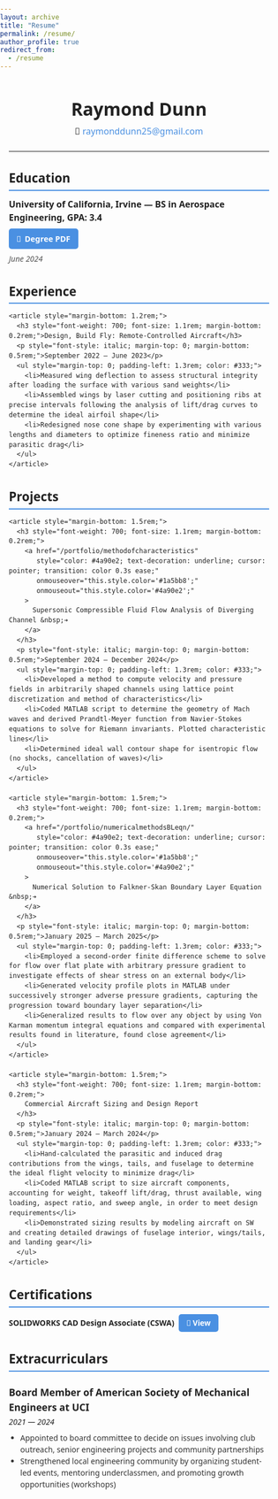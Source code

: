 ```yaml
---
layout: archive
title: "Resume"
permalink: /resume/
author_profile: true
redirect_from:
  - /resume
---
```


<style>
  /* Remove default body margin so no gap around edges */
  body {
    margin: 0;
    padding: 0;
  }
</style>

<section style="
  font-family: 'Segoe UI', Tahoma, Geneva, Verdana, sans-serif;
  max-width: 700px;
  margin-left: 0;
  margin-right: 0;
  padding-left: 16px;  /* small padding so text not flush to edge */
  padding-right: 16px; /* optional for right side */
  color: #222;
  line-height: 1.5;
">

  <header style="margin-bottom: 1.5rem;">
    <h1 style="margin-bottom: 0.25rem; font-weight: 700; font-size: 2rem;">Raymond Dunn</h1>
    <p style="font-size: 1rem; margin: 0;">
      📧 <a href="mailto:raymonddunn25@gmail.com" style="color: #4a90e2; text-decoration: none;">raymonddunn25@gmail.com</a>
    </p>
    <hr style="margin: 1.5rem 0; border-color: #ccc;">
  </header>

  <section style="margin-bottom: 2rem;">
    <h2 style="font-size: 1.4rem; font-weight: 600; margin-bottom: 0.75rem; border-bottom: 2px solid #4a90e2; padding-bottom: 0.25rem;">Education</h2>
    <div style="display: flex; align-items: center; justify-content: space-between; flex-wrap: wrap;">
      <span style="font-weight: 600; font-size: 1rem; margin-bottom: 0.5rem;">
        University of California, Irvine — BS in Aerospace Engineering, GPA: 3.4
      </span>
      <a href="/files/AerospaceBS.pdf"
         style="
           background-color: #4a90e2;
           color: white;
           padding: 8px 14px;
           border-radius: 5px;
           font-weight: 600;
           font-size: 0.9rem;
           text-decoration: none;
           white-space: nowrap;
           display: inline-flex;
           align-items: center;
           gap: 6px;
         ">
        📄 <span>Degree PDF</span>
      </a>
    </div>
    <p style="margin-top: 0.4rem; font-style: italic; color: #555;">June 2024</p>
  </section>

  <section style="margin-bottom: 2rem;">
    <h2 style="font-size: 1.4rem; font-weight: 600; margin-bottom: 0.75rem; border-bottom: 2px solid #4a90e2; padding-bottom: 0.25rem;">Experience</h2>

    <article style="margin-bottom: 1.2rem;">
      <h3 style="font-weight: 700; font-size: 1.1rem; margin-bottom: 0.2rem;">Design, Build Fly: Remote-Controlled Aircraft</h3>
      <p style="font-style: italic; margin-top: 0; margin-bottom: 0.5rem;">September 2022 — June 2023</p>
      <ul style="margin-top: 0; padding-left: 1.3rem; color: #333;">
        <li>Measured wing deflection to assess structural integrity after loading the surface with various sand weights</li>
        <li>Assembled wings by laser cutting and positioning ribs at precise intervals following the analysis of lift/drag curves to determine the ideal airfoil shape</li>
        <li>Redesigned nose cone shape by experimenting with various lengths and diameters to optimize fineness ratio and minimize parasitic drag</li>
      </ul>
    </article>
  </section>

  <section style="margin-bottom: 2rem;">
    <h2 style="font-size: 1.4rem; font-weight: 600; margin-bottom: 0.75rem; border-bottom: 2px solid #4a90e2; padding-bottom: 0.25rem;">Projects</h2>

    <article style="margin-bottom: 1.5rem;">
      <h3 style="font-weight: 700; font-size: 1.1rem; margin-bottom: 0.2rem;">
        <a href="/portfolio/methodofcharacteristics"
           style="color: #4a90e2; text-decoration: underline; cursor: pointer; transition: color 0.3s ease;"
           onmouseover="this.style.color='#1a5bb8';"
           onmouseout="this.style.color='#4a90e2';"
        >
          Supersonic Compressible Fluid Flow Analysis of Diverging Channel &nbsp;➔
        </a>
      </h3>
      <p style="font-style: italic; margin-top: 0; margin-bottom: 0.5rem;">September 2024 — December 2024</p>
      <ul style="margin-top: 0; padding-left: 1.3rem; color: #333;">
        <li>Developed a method to compute velocity and pressure fields in arbitrarily shaped channels using lattice point discretization and method of characteristics</li>
        <li>Coded MATLAB script to determine the geometry of Mach waves and derived Prandtl-Meyer function from Navier-Stokes equations to solve for Riemann invariants. Plotted characteristic lines</li>
        <li>Determined ideal wall contour shape for isentropic flow (no shocks, cancellation of waves)</li>
      </ul>
    </article>

    <article style="margin-bottom: 1.5rem;">
      <h3 style="font-weight: 700; font-size: 1.1rem; margin-bottom: 0.2rem;">
        <a href="/portfolio/numericalmethodsBLeqn/"
           style="color: #4a90e2; text-decoration: underline; cursor: pointer; transition: color 0.3s ease;"
           onmouseover="this.style.color='#1a5bb8';"
           onmouseout="this.style.color='#4a90e2';"
        >
          Numerical Solution to Falkner-Skan Boundary Layer Equation &nbsp;➔
        </a>
      </h3>
      <p style="font-style: italic; margin-top: 0; margin-bottom: 0.5rem;">January 2025 — March 2025</p>
      <ul style="margin-top: 0; padding-left: 1.3rem; color: #333;">
        <li>Employed a second-order finite difference scheme to solve for flow over flat plate with arbitrary pressure gradient to investigate effects of shear stress on an external body</li>
        <li>Generated velocity profile plots in MATLAB under successively stronger adverse pressure gradients, capturing the progression toward boundary layer separation</li>
        <li>Generalized results to flow over any object by using Von Karman momentum integral equations and compared with experimental results found in literature, found close agreement</li>
      </ul>
    </article>

    <article style="margin-bottom: 1.5rem;">
      <h3 style="font-weight: 700; font-size: 1.1rem; margin-bottom: 0.2rem;">
        Commercial Aircraft Sizing and Design Report
      </h3>
      <p style="font-style: italic; margin-top: 0; margin-bottom: 0.5rem;">January 2024 — March 2024</p>
      <ul style="margin-top: 0; padding-left: 1.3rem; color: #333;">
        <li>Hand-calculated the parasitic and induced drag contributions from the wings, tails, and fuselage to determine the ideal flight velocity to minimize drag</li>
        <li>Coded MATLAB script to size aircraft components, accounting for weight, takeoff lift/drag, thrust available, wing loading, aspect ratio, and sweep angle, in order to meet design requirements</li>
        <li>Demonstrated sizing results by modeling aircraft on SW and creating detailed drawings of fuselage interior, wings/tails, and landing gear</li>
      </ul>
    </article>
  </section>

  <section style="margin-bottom: 2rem;">
    <h2 style="font-size: 1.4rem; font-weight: 600; margin-bottom: 0.75rem; border-bottom: 2px solid #4a90e2; padding-bottom: 0.25rem;">Certifications</h2>
    <div style="display: flex; align-items: center; flex-wrap: wrap; gap: 8px;">
      <span style="font-weight: 600;">SOLIDWORKS CAD Design Associate (CSWA)</span>
      <a href="/files/CSWA_Certification.pdf"
         style="
           background-color: #4a90e2;
           color: white;
           padding: 6px 14px;
           border-radius: 5px;
           font-weight: 700;
           font-size: 0.85rem;
           text-decoration: none;
           white-space: nowrap;
           display: inline-flex;
           align-items: center;
           gap: 6px;
         ">
        📄 View
      </a>
    </div>
  </section>

  <section>
    <h2 style="font-size: 1.4rem; font-weight: 600; margin-bottom: 0.75rem; border-bottom: 2px solid #4a90e2; padding-bottom: 0.25rem;">Extracurriculars</h2>
    <article>
      <h3 style="font-weight: 700; font-size: 1.1rem; margin-bottom: 0.2rem;">Board Member of American Society of Mechanical Engineers at UCI</h3>
      <p style="font-style: italic; margin-top: 0; margin-bottom: 0.5rem;">2021 — 2024</p>
      <ul style="margin-top: 0; padding-left: 1.3rem; color: #333;">
        <li>Appointed to board committee to decide on issues involving club outreach, senior engineering projects and community partnerships</li>
        <li>Strengthened local engineering community by organizing student-led events, mentoring underclassmen, and promoting growth opportunities (workshops)</li>
      </ul>
    </article>
  </section>

</section>
